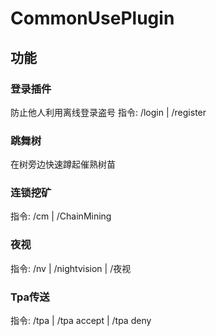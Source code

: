 #  CommonUsePlugin
## 功能

### 登录插件
防止他人利用离线登录盗号
指令:  /login | /register

### 跳舞树
在树旁边快速蹲起催熟树苗

### 连锁挖矿
指令:  /cm | /ChainMining

### 夜视
指令:  /nv | /nightvision | /夜视

### Tpa传送
指令:  /tpa | /tpa accept | /tpa deny
